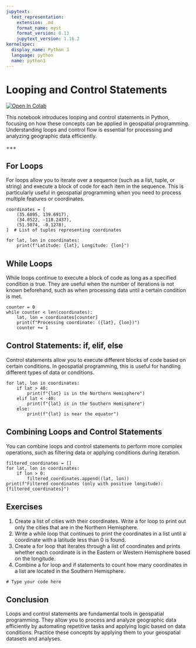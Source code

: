 ```yaml
---
jupytext:
  text_representation:
    extension: .md
    format_name: myst
    format_version: 0.13
    jupytext_version: 1.16.2
kernelspec:
  display_name: Python 3
  language: python
  name: python3
---
```


# Looping and Control Statements

[![Open In Colab](https://colab.research.google.com/assets/colab-badge.svg)](https://colab.research.google.com/github/giswqs/geog-312/blob/main/book/python/05_looping.ipynb)

This notebook introduces looping and control statements in Python, focusing on how these concepts can be applied in geospatial programming. Understanding loops and control flow is essential for processing and analyzing geographic data efficiently.

+++

## For Loops

For loops allow you to iterate over a sequence (such as a list, tuple, or string) and execute a block of code for each item in the sequence. This is particularly useful in geospatial programming when you need to process multiple features or coordinates.

```{code-cell} ipython3
coordinates = [
    (35.6895, 139.6917),
    (34.0522, -118.2437),
    (51.5074, -0.1278),
]  # List of tuples representing coordinates

for lat, lon in coordinates:
    print(f"Latitude: {lat}, Longitude: {lon}")
```

## While Loops

While loops continue to execute a block of code as long as a specified condition is true. They are useful when the number of iterations is not known beforehand, such as when processing data until a certain condition is met.

```{code-cell} ipython3
counter = 0
while counter < len(coordinates):
    lat, lon = coordinates[counter]
    print(f"Processing coordinate: ({lat}, {lon})")
    counter += 1
```

## Control Statements: if, elif, else

Control statements allow you to execute different blocks of code based on certain conditions. In geospatial programming, this is useful for handling different types of data or conditions.

```{code-cell} ipython3
for lat, lon in coordinates:
    if lat > 40:
        print(f"{lat} is in the Northern Hemisphere")
    elif lat < -40:
        print(f"{lat} is in the Southern Hemisphere")
    else:
        print(f"{lat} is near the equator")
```

## Combining Loops and Control Statements

You can combine loops and control statements to perform more complex operations, such as filtering data or applying conditions during iteration.

```{code-cell} ipython3
filtered_coordinates = []
for lat, lon in coordinates:
    if lon > 0:
        filtered_coordinates.append((lat, lon))
print(f"Filtered coordinates (only with positive longitude): {filtered_coordinates}")
```

## Exercises

1. Create a list of cities with their coordinates. Write a for loop to print out only the cities that are in the Northern Hemisphere.
2. Write a while loop that continues to print the coordinates in a list until a coordinate with a latitude less than 0 is found.
3. Create a for loop that iterates through a list of coordinates and prints whether each coordinate is in the Eastern or Western Hemisphere based on the longitude.
4. Combine a for loop and if statements to count how many coordinates in a list are located in the Southern Hemisphere.

```{code-cell} ipython3
# Type your code here
```

## Conclusion

Loops and control statements are fundamental tools in geospatial programming. They allow you to process and analyze geographic data efficiently by automating repetitive tasks and applying logic based on data conditions. Practice these concepts by applying them to your geospatial datasets and analyses.
